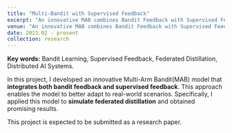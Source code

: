 ```yaml
---
title: "Multi-Bandit with Supervised Feedback"
excerpt: "An innovative MAB combines Bandit Feedback with Supervised Feedback, 2023.02 - Present"
venue: "An innovative MAB combines Bandit Feedback with Supervised Feedback, 2023.02 - Present"
date: 2023.02 - present
collection: research
---
```

**Key words:** Bandit Learning, Supervised Feedback, Federated Distillation, Distributed AI Systems.

In this project, I developed an innovative Multi-Arm Bandit(MAB) model that **integrates both bandit feedback and supervised feedback**. This approach enables the model to better adapt to real-world scenarios. Specifically, I applied this model to **simulate federated distillation** and obtained promising results.

This project is expected to be submitted as a research paper.
